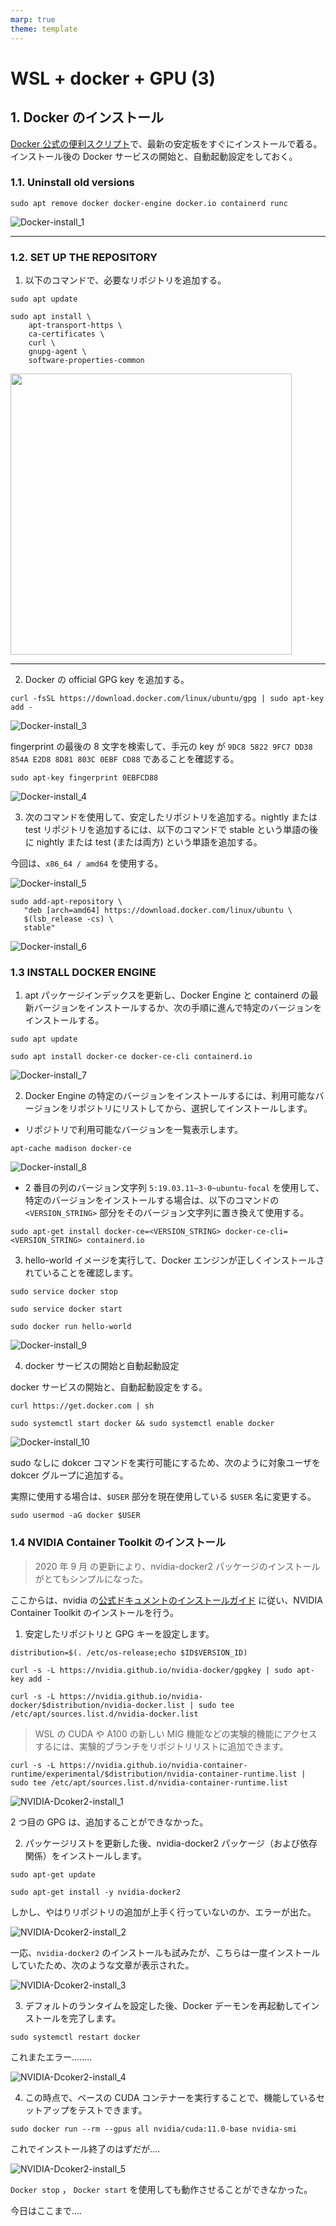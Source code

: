 ```yaml
---
marp: true
theme: template
---
```


# WSL + docker + GPU (3)

## 1. Docker のインストール

[Docker 公式の便利スクリプト](https://docs.docker.com/engine/install/ubuntu/#install-using-the-convenience-script)で、最新の安定板をすぐにインストールで着る。インストール後の Docker サービスの開始と、自動起動設定をしておく。

### 1.1. Uninstall old versions

```
sudo apt remove docker docker-engine docker.io containerd runc
```

![Docker-install_1](画像/0911/docker-install.png)

---

### 1.2. SET UP THE REPOSITORY

1. 以下のコマンドで、必要なリポジトリを追加する。

```
sudo apt update

sudo apt install \
    apt-transport-https \
    ca-certificates \
    curl \
    gnupg-agent \
    software-properties-common
```

<dev align="center">
<img src =https://github.com/rurusasu/Diary/blob/master/%E7%94%BB%E5%83%8F/0911/docker-install_2.png width=450>
</dev>

---

2. Docker の official GPG key を追加する。

```
curl -fsSL https://download.docker.com/linux/ubuntu/gpg | sudo apt-key add -
```

![Docker-install_3](画像/0911/docker-install_3.png)

fingerprint の最後の 8 文字を検索して、手元の key が `9DC8 5822 9FC7 DD38 854A E2D8 8D81 803C 0EBF CD88` であることを確認する。

```
sudo apt-key fingerprint 0EBFCD88
```

![Docker-install_4](画像/0911/docker-install_4.png)

3. 次のコマンドを使用して、安定したリポジトリを追加する。nightly または test リポジトリを追加するには、以下のコマンドで stable という単語の後に nightly または test (または両方) という単語を追加する。

今回は、`x86_64 / amd64` を使用する。

![Docker-install_5](画像/0911/docker-install_5.png)

```
sudo add-apt-repository \
   "deb [arch=amd64] https://download.docker.com/linux/ubuntu \
   $(lsb_release -cs) \
   stable"
```

![Docker-install_6](画像/0911/docker-install_6.png)

### 1.3 INSTALL DOCKER ENGINE

1. apt パッケージインデックスを更新し、Docker Engine と containerd の最新バージョンをインストールするか、次の手順に進んで特定のバージョンをインストールする。

```
sudo apt update

sudo apt install docker-ce docker-ce-cli containerd.io
```

![Docker-install_7](画像/0911/docker-install_7.png)

2. Docker Engine の特定のバージョンをインストールするには、利用可能なバージョンをリポジトリにリストしてから、選択してインストールします。

- リポジトリで利用可能なバージョンを一覧表示します。

```
apt-cache madison docker-ce
```

![Docker-install_8](画像/0911/docker-install_8.png)

- 2 番目の列のバージョン文字列 `5:19.03.11~3-0~ubuntu-focal` を使用して、特定のバージョンをインストールする場合は、以下のコマンドの `<VERSION_STRING>` 部分をそのバージョン文字列に置き換えて使用する。

```
sudo apt-get install docker-ce=<VERSION_STRING> docker-ce-cli=<VERSION_STRING> containerd.io
```

3. hello-world イメージを実行して、Docker エンジンが正しくインストールされていることを確認します。

```
sudo service docker stop

sudo service docker start

sudo docker run hello-world
```

![Docker-install_9](画像/0911/docker-install_9.png)

4. docker サービスの開始と自動起動設定

docker サービスの開始と、自動起動設定をする。

```
curl https://get.docker.com | sh

sudo systemctl start docker && sudo systemctl enable docker
```

![Docker-install_10](画像/0911/docker-install_10.png)

sudo なしに dokcer コマンドを実行可能にするため、次のように対象ユーザを dokcer グループに追加する。

実際に使用する場合は、`$USER` 部分を現在使用している `$USER` 名に変更する。

```
sudo usermod -aG docker $USER
```

### 1.4 NVIDIA Container Toolkit のインストール

> 2020 年 9 月 の更新により、nvidia-docker2 パッケージのインストールがとてもシンプルになった。

ここからは、nvidia の[公式ドキュメントのインストールガイド](https://docs.nvidia.com/datacenter/cloud-native/container-toolkit/install-guide.html#installing-docker-ce) に従い、NVIDIA Container Toolkit のインストールを行う。

1. 安定したリポジトリと GPG キーを設定します。

```
distribution=$(. /etc/os-release;echo $ID$VERSION_ID)

curl -s -L https://nvidia.github.io/nvidia-docker/gpgkey | sudo apt-key add -

curl -s -L https://nvidia.github.io/nvidia-docker/$distribution/nvidia-docker.list | sudo tee /etc/apt/sources.list.d/nvidia-docker.list
```

> WSL の CUDA や A100 の新しい MIG 機能などの実験的機能にアクセスするには、実験的ブランチをリポジトリリストに追加できます。

```
curl -s -L https://nvidia.github.io/nvidia-container-runtime/experimental/$distribution/nvidia-container-runtime.list | sudo tee /etc/apt/sources.list.d/nvidia-container-runtime.list
```

![NVIDIA-Dcoker2-install_1](画像/0911/Nvidia-Docker2-install_1.png)

2 つ目の GPG は、追加することができなかった。

2. パッケージリストを更新した後、nvidia-docker2 パッケージ（および依存関係）をインストールします。

```
sudo apt-get update

sudo apt-get install -y nvidia-docker2
```

しかし、やはりリポジトリの追加が上手く行っていないのか、エラーが出た。

![NVIDIA-Dcoker2-install_2](画像/0911/Nvidia-Docker2-install_2.png)

一応、`nvidia-docker2` のインストールも試みたが、こちらは一度インストールしていたため、次のような文章が表示された。

![NVIDIA-Dcoker2-install_3](画像/0911/Nvidia-Docker2-install_3.png)

3. デフォルトのランタイムを設定した後、Docker デーモンを再起動してインストールを完了します。

```
sudo systemctl restart docker
```

これまたエラー........

![NVIDIA-Dcoker2-install_4](画像/0911/Nvidia-Docker2-install_4.png)

4. この時点で、ベースの CUDA コンテナーを実行することで、機能しているセットアップをテストできます。

```
sudo docker run --rm --gpus all nvidia/cuda:11.0-base nvidia-smi
```

これでインストール終了のはずだが....

![NVIDIA-Dcoker2-install_5](画像/0911/Nvidia-Docker2-install_5.png)

`Docker stop` ， `Docker start` を使用しても動作させることができなかった。

今日はここまで....
